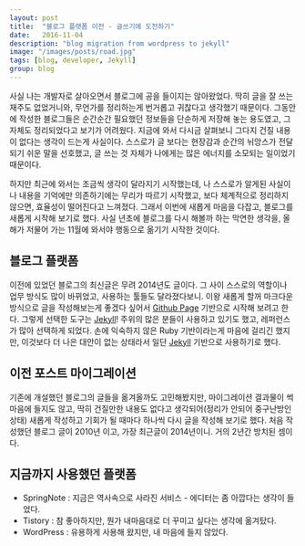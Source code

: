 ```yaml
---
layout: post
title:  "블로그 플랫폼 이전 - 글쓰기에 도전하기"
date:   2016-11-04
description: "blog migration from wordpress to jekyll"
image: "/images/posts/road.jpg"
tags: [blog, developer, Jekyll]
group: blog
---
```


사실 나는 개발자로 살아오면서 블로그에 공을 들이지는 않아왔었다. 딱히 글을 잘 쓰는 재주도 없었거니와, 무언가를 정리하는게 번거롭고 귀찮다고 생각했기 때문이다. 그동안에 작성한 블로그들은 순간순간 필요했던 정보들을 단순하게 저장해 놓는 용도였고, 그 자체도 정리되었다고 보기가 어려웠다. 지금에 와서 다시금 살펴보니 그다지 건질 내용이 없다는 생각이 드는게 사실이다. 스스로가 글 보다는 현장감과 순간의 뉘앙스가 전달되기 쉬운 말을 선호했고, 글 쓰는 것 자체가 나에게는 많은 에너지를 소모되는 일이었기 때문이다.
<!--more-->

하지만 최근에 와서는 조금씩 생각이 달라지기 시작했는데, 나 스스로가 알게된 사실이나 내용을 기억에만 의존하기에는 무리가 따르기 시작했고, 보다 체계적으로 정리하지 않으면, 효율성이 떨어진다고 느껴졌다. 그래서 이번에 새롭게 마음을 다잡고, 블로그를 새롭게 시작해 보기로 했다. 사실 년초에 블로그를 다시 해볼까 하는 막연한 생각을, 올해가 저물어 가는 11월에 와서야 행동으로 옮기기 시작한 것이다.

## 블로그 플랫폼

이전에 있었던 블로그의 최신글은 무려 2014년도 글이다. 그 사이 스스로의 역할이나 업무 방식도 많이 바뀌었고, 사용하는 툴들도 달라졌다보니. 이왕 새롭게 할꺼 마크다운 방식으로 글을 작성해보는게 좋겠다 싶어서 [Github Page](http://pages.github.com/ "Github Page 사이트") 기반으로 시작해 보려고 한다. 그렇게 선택한 도구는 [Jekyll](http://jekyllrb.com/ "Jekyll 공식 사이트")! 주위의 많은 분들이 사용하고 있기도 했고, 레퍼런스가 많아 선택하게 되었다. 손에 익숙하지 않은 Ruby 기반이라는게 마음에 걸리긴 했지만, 이것보다 더 나은 대안이 없는 상태라서 일단 [Jekyll](http://jekyllrb.com) 기반으로 사용하기로 했다.

## 이전 포스트 마이그레이션

기존에 개설했던 블로그의 글들을 옮겨올까도 고민해봤지만, 마이그레이션 결과물이 썩 마음에 들지도 않고, 딱히 건질만한 내용도 없다고 생각되어(정리가 안되어 중구난방인 상태) 새롭게 작성하고 기회가 될 때마다 하나씩 다시 글을 작성해 보기로 했다. 처음 작성했던 블로그 글이 2010년 이고, 가장 최근글이 2014년이니. 거의 2년간 방치된 셈이다.

## 지금까지 사용했던 플랫폼

- SpringNote : 지금은 역사속으로 사라진 서비스 - 에디터는 좀 아깝다는 생각이 들었다.
- Tistory : 참 좋아하지만, 뭔가 내마음대로 더 꾸미고 싶다는 생각에 옮겨탔다.
- WordPress : 유용하게 사용해 왔지만, 내 마음에 들지 않았다.
